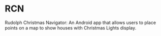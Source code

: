 # RCN
Rudolph Christmas Navigator: An Android app that allows users to place points on a map to show houses with Christmas Lights display.
